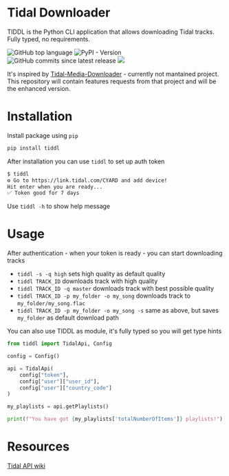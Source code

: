 # Tidal Downloader

TIDDL is the Python CLI application that allows downloading Tidal tracks.
Fully typed, no requirements.

![GitHub top language](https://img.shields.io/github/languages/top/oskvr37/tiddl?style=for-the-badge)
![PyPI - Version](https://img.shields.io/pypi/v/tiddl?style=for-the-badge)
![GitHub commits since latest release](https://img.shields.io/github/commits-since/oskvr37/tiddl/latest?style=for-the-badge)
[<img src="https://img.shields.io/badge/gitmoji-%20😜%20😍-FFDD67.svg?style=for-the-badge" />](https://gitmoji.dev)

It's inspired by [Tidal-Media-Downloader](https://github.com/yaronzz/Tidal-Media-Downloader) - currently not mantained project.
This repository will contain features requests from that project and will be the enhanced version.

# Installation

Install package using `pip`

```bash
pip install tiddl
```

After installation you can use `tiddl` to set up auth token

```bash
$ tiddl
⚙️ Go to https://link.tidal.com/CYARD and add device!
Hit enter when you are ready...
✅ Token good for 7 days
```

Use `tiddl -h` to show help message

# Usage

After authentication - when your token is ready - you can start downloading tracks

- `tiddl -s -q high` sets high quality as default quality
- `tiddl TRACK_ID` downloads track with high quality
- `tiddl TRACK_ID -q master` downloads track with best possible quality
- `tiddl TRACK_ID -p my_folder -o my_song` downloads track to `my_folder/my_song.flac`
- `tiddl TRACK_ID -p my_folder -o my_song -s` same as above, but saves `my_folder` as default download path

You can also use TIDDL as module, it's fully typed so you will get type hints

```python
from tiddl import TidalApi, Config

config = Config()

api = TidalApi(
	config["token"],
	config["user"]["user_id"],
	config["user"]["country_code"]
)

my_playlists = api.getPlaylists()

print(f"You have got {my_playlists['totalNumberOfItems']} playlists!")
```

# Resources

[Tidal API wiki](https://github.com/Fokka-Engineering/TIDAL)
